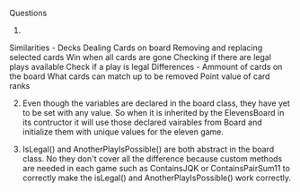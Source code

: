 Questions

1. 
Similarities - 
    Decks
    Dealing
    Cards on board
    Removing and replacing selected cards
    Win when all cards are gone
    Checking if there are legal plays available
    Check if a play is legal
Differences -
    Ammount of cards on the board
    What cards can match up to be removed
    Point value of card ranks

2. Even though the variables are declared in the board class, they have yet to be set with any value. So when it is inherited by the ElevensBoard in its contructor it will use those declared vairables from Board and initialize them with unique values for the eleven game.

3. IsLegal() and AnotherPlayIsPossible() are both abstract in the board class. No they don't cover all the difference because custom methods are needed in each game such as ContainsJQK or ContainsPairSum11 to correctly make the isLegal() and AnotherPlayIsPossible() work correctly.